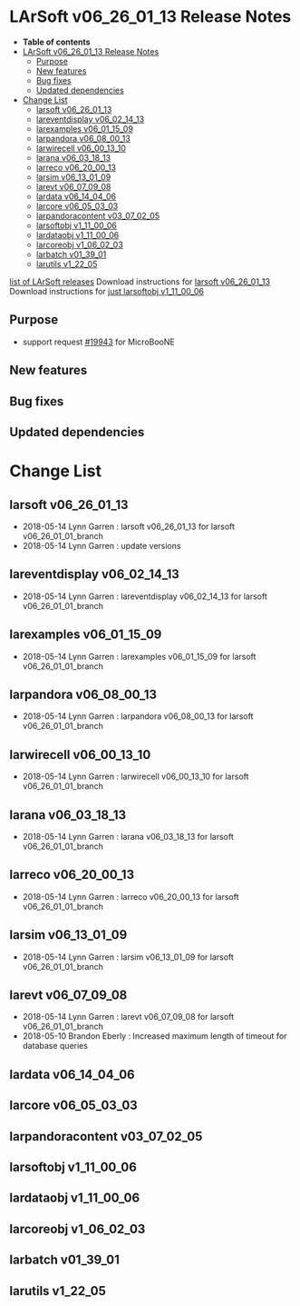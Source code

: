 LArSoft v06\_26\_01\_13 Release Notes
=============================================================================

-   **Table of contents**
-   [LArSoft v06\_26\_01\_13 Release Notes](#LArSoft-v06_26_01_13-Release-Notes)
    -   [Purpose](#Purpose)
    -   [New features](#New-features)
    -   [Bug fixes](#Bug-fixes)
    -   [Updated dependencies](#Updated-dependencies)
-   [Change List](#Change-List)
    -   [larsoft v06\_26\_01\_13](#larsoft-v06_26_01_13)
    -   [lareventdisplay v06\_02\_14\_13](#lareventdisplay-v06_02_14_13)
    -   [larexamples v06\_01\_15\_09](#larexamples-v06_01_15_09)
    -   [larpandora v06\_08\_00\_13](#larpandora-v06_08_00_13)
    -   [larwirecell v06\_00\_13\_10](#larwirecell-v06_00_13_10)
    -   [larana v06\_03\_18\_13](#larana-v06_03_18_13)
    -   [larreco v06\_20\_00\_13](#larreco-v06_20_00_13)
    -   [larsim v06\_13\_01\_09](#larsim-v06_13_01_09)
    -   [larevt v06\_07\_09\_08](#larevt-v06_07_09_08)
    -   [lardata v06\_14\_04\_06](#lardata-v06_14_04_06)
    -   [larcore v06\_05\_03\_03](#larcore-v06_05_03_03)
    -   [larpandoracontent v03\_07\_02\_05](#larpandoracontent-v03_07_02_05)
    -   [larsoftobj v1\_11\_00\_06](#larsoftobj-v1_11_00_06)
    -   [lardataobj v1\_11\_00\_06](#lardataobj-v1_11_00_06)
    -   [larcoreobj v1\_06\_02\_03](#larcoreobj-v1_06_02_03)
    -   [larbatch v01\_39\_01](#larbatch-v01_39_01)
    -   [larutils v1\_22\_05](#larutils-v1_22_05)

[list of LArSoft releases](LArSoft_release_list)
Download instructions for [larsoft v06\_26\_01\_13](http://scisoft.fnal.gov/scisoft/bundles/larsoft/v06_26_01_13/larsoft-v06_26_01_13.html)
Download instructions for [just larsoftobj v1\_11\_00\_06](http://scisoft.fnal.gov/scisoft/bundles/larsoftobj/v1_11_00_06/larsoftobj-v1_11_00_06.html)

Purpose
--------------------

-   support request [\#19943](/redmine/issues/19943 "Support: Request patch release larsoft v06_26_01_13 (Closed)") for MicroBooNE

New features
------------------------------

Bug fixes
------------------------

Updated dependencies
----------------------------------------------

Change List
============================

larsoft v06\_26\_01\_13
-------------------------------------------------

-   2018-05-14 Lynn Garren : larsoft v06\_26\_01\_13 for larsoft v06\_26\_01\_01\_branch
-   2018-05-14 Lynn Garren : update versions

lareventdisplay v06\_02\_14\_13
-----------------------------------------------------------------

-   2018-05-14 Lynn Garren : lareventdisplay v06\_02\_14\_13 for larsoft v06\_26\_01\_01\_branch

larexamples v06\_01\_15\_09
---------------------------------------------------------

-   2018-05-14 Lynn Garren : larexamples v06\_01\_15\_09 for larsoft v06\_26\_01\_01\_branch

larpandora v06\_08\_00\_13
-------------------------------------------------------

-   2018-05-14 Lynn Garren : larpandora v06\_08\_00\_13 for larsoft v06\_26\_01\_01\_branch

larwirecell v06\_00\_13\_10
---------------------------------------------------------

-   2018-05-14 Lynn Garren : larwirecell v06\_00\_13\_10 for larsoft v06\_26\_01\_01\_branch

larana v06\_03\_18\_13
-----------------------------------------------

-   2018-05-14 Lynn Garren : larana v06\_03\_18\_13 for larsoft v06\_26\_01\_01\_branch

larreco v06\_20\_00\_13
-------------------------------------------------

-   2018-05-14 Lynn Garren : larreco v06\_20\_00\_13 for larsoft v06\_26\_01\_01\_branch

larsim v06\_13\_01\_09
-----------------------------------------------

-   2018-05-14 Lynn Garren : larsim v06\_13\_01\_09 for larsoft v06\_26\_01\_01\_branch

larevt v06\_07\_09\_08
-----------------------------------------------

-   2018-05-14 Lynn Garren : larevt v06\_07\_09\_08 for larsoft v06\_26\_01\_01\_branch
-   2018-05-10 Brandon Eberly : Increased maximum length of timeout for database queries

lardata v06\_14\_04\_06
-------------------------------------------------

larcore v06\_05\_03\_03
-------------------------------------------------

larpandoracontent v03\_07\_02\_05
---------------------------------------------------------------------

larsoftobj v1\_11\_00\_06
-----------------------------------------------------

lardataobj v1\_11\_00\_06
-----------------------------------------------------

larcoreobj v1\_06\_02\_03
-----------------------------------------------------

larbatch v01\_39\_01
--------------------------------------------

larutils v1\_22\_05
------------------------------------------

